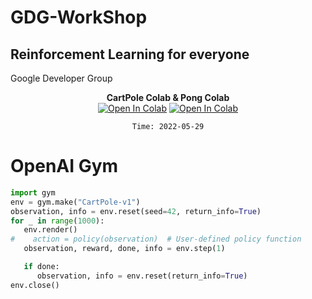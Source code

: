GDG-WorkShop
===

## Reinforcement Learning for everyone

Google Developer Group

<div align="center">
    <div>
        <b>CartPole Colab & Pong Colab</b> <br>
        <a href="https://colab.research.google.com/drive/1maextJ58wXnGAiaxm9T-LosJtWGYCxyQ#scrollTo=bKufNyRWshvR"><img src="https://colab.research.google.com/assets/colab-badge.svg" alt="Open In Colab"></a> 
        <a href="https://colab.research.google.com/github/EXJUSTICE/Pong_OpenAI_Keras/blob/master/Pong_Colab.ipynb#scrollTo=MLPFOog_w_A-"><img src="https://colab.research.google.com/assets/colab-badge.svg" alt="Open In Colab"></a>
    </div>

```
Time: 2022-05-29
```
</div>



# OpenAI Gym

```python
import gym
env = gym.make("CartPole-v1")
observation, info = env.reset(seed=42, return_info=True)
for _ in range(1000):
   env.render()
#    action = policy(observation)  # User-defined policy function
   observation, reward, done, info = env.step(1)

   if done:
      observation, info = env.reset(return_info=True)
env.close()
```